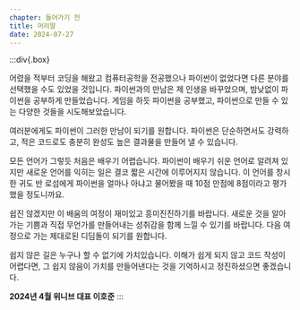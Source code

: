 ```yaml
---
chapter: 들어가기 전
title: 머리말
date: 2024-07-27
---
```


:::div{.box}

어렸을 적부터 코딩을 해왔고 컴퓨터공학을 전공했으나 파이썬이 없었다면 다른 분야를 선택했을 수도 있었을 것입니다. 파이썬과의 만남은 제 인생을 바꾸었으며, 밤낮없이 파이썬을 공부하게 만들었습니다. 게임을 하듯 파이썬을 공부했고, 파이썬으로 만들 수 있는 다양한 것들을 시도해보았습니다.

여러분에게도 파이썬이 그러한 만남이 되기를 원합니다. 파이썬은 단순하면서도 강력하고, 적은 코드로도 충분히 완성도 높은 결과물을 만들어 낼 수 있습니다.

모든 언어가 그렇듯 처음은 배우기 어렵습니다. 파이썬이 배우기 쉬운 언어로 알려져 있지만 새로운 언어를 익히는 일은 결코 짧은 시간에 이루어지지 않습니다. 이 언어를 창시한 귀도 반 로섬에게 파이썬을 얼마나 아냐고 물어봤을 때 10점 만점에 8점이라고 평가했을 정도니까요.

쉽진 않겠지만 이 배움의 여정이 재미있고 흥미진진하기를 바랍니다. 새로운 것을 알아가는 기쁨과 직접 무언가를 만들어내는 성취감을 함께 느낄 수 있기를 바랍니다. 다음 여정으로 가는 제대로된 디딤돌이 되기를 원합니다.

쉽지 않은 길은 누구나 할 수 없기에 가치있습니다. 이해가 쉽게 되지 않고 코드 작성이 어렵다면, 그 쉽지 않음이 가치를 만들어낸다는 것을 기억하시고 정진하셨으면 좋겠습니다.

**2024년 4월 위니브 대표 이호준**
:::
